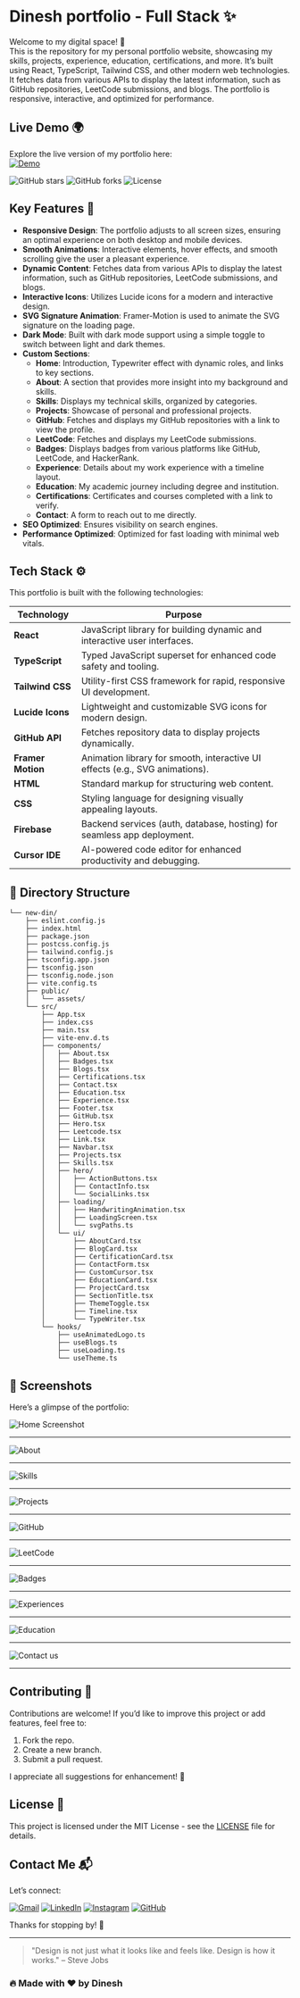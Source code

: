 # Dinesh portfolio - Full Stack ✨
Welcome to my digital space! 🚀  
This is the repository for my personal portfolio website, showcasing my skills, projects, experience, education, certifications, and more. It’s built using React, TypeScript, Tailwind CSS, and other modern web technologies. It fetches data from various APIs to display the latest information, such as GitHub repositories, LeetCode submissions, and blogs. The portfolio is responsive, interactive, and optimized for performance.

## Live Demo 🌍

Explore the live version of my portfolio here:  
[![Demo](https://img.shields.io/badge/Demo-Available-blue)](https://m-dinesh-30.web.app/)

![GitHub stars](https://img.shields.io/github/stars/dineshit27/portfolio-web-pvt?style=social)
![GitHub forks](https://img.shields.io/github/forks/dineshit27/portfolio-web-pvt?style=social)
![License](https://img.shields.io/github/license/dineshit27/portfolio-web-pvt?style=social)

## Key Features 🔑

- **Responsive Design**: The portfolio adjusts to all screen sizes, ensuring an optimal experience on both desktop and mobile devices.
- **Smooth Animations**: Interactive elements, hover effects, and smooth scrolling give the user a pleasant experience.
- **Dynamic Content**: Fetches data from various APIs to display the latest information, such as GitHub repositories, LeetCode submissions, and blogs.
- **Interactive Icons**: Utilizes Lucide icons for a modern and interactive design.
- **SVG Signature Animation**: Framer-Motion is used to animate the SVG signature on the loading page.
- **Dark Mode**: Built with dark mode support using a simple toggle to switch between light and dark themes.
- **Custom Sections**:
  - **Home**: Introduction, Typewriter effect with dynamic roles, and links to key sections.
  - **About**: A section that provides more insight into my background and skills.
  - **Skills**: Displays my technical skills, organized by categories.
  - **Projects**: Showcase of personal and professional projects.
  - **GitHub**: Fetches and displays my GitHub repositories with a link to view the profile.
  - **LeetCode**: Fetches and displays my LeetCode submissions.
  - **Badges**: Displays badges from various platforms like GitHub, LeetCode, and HackerRank.
  - **Experience**: Details about my work experience with a timeline layout.
  - **Education**: My academic journey including degree and institution.
  - **Certifications**: Certificates and courses completed with a link to verify.
  - **Contact**: A form to reach out to me directly.
- **SEO Optimized**: Ensures visibility on search engines.
- **Performance Optimized**: Optimized for fast loading with minimal web vitals.
  
## Tech Stack ⚙️

This portfolio is built with the following technologies:

| Technology       | Purpose                                                                 |
|------------------|-------------------------------------------------------------------------|
| **React**        | JavaScript library for building dynamic and interactive user interfaces. |
| **TypeScript**   | Typed JavaScript superset for enhanced code safety and tooling.         |
| **Tailwind CSS** | Utility-first CSS framework for rapid, responsive UI development.        |
| **Lucide Icons** | Lightweight and customizable SVG icons for modern design.               |
| **GitHub API**   | Fetches repository data to display projects dynamically.                |
| **Framer Motion**| Animation library for smooth, interactive UI effects (e.g., SVG animations). |
| **HTML**         | Standard markup for structuring web content.                            |
| **CSS**          | Styling language for designing visually appealing layouts.              |
| **Firebase**     | Backend services (auth, database, hosting) for seamless app deployment. |
| **Cursor IDE**   | AI-powered code editor for enhanced productivity and debugging.         |

## 📂 **Directory Structure**
```
└── new-din/
    ├── eslint.config.js
    ├── index.html
    ├── package.json
    ├── postcss.config.js
    ├── tailwind.config.js
    ├── tsconfig.app.json
    ├── tsconfig.json
    ├── tsconfig.node.json
    ├── vite.config.ts
    ├── public/
    │   └── assets/
    └── src/
        ├── App.tsx
        ├── index.css
        ├── main.tsx
        ├── vite-env.d.ts
        ├── components/
        │   ├── About.tsx
        │   ├── Badges.tsx
        │   ├── Blogs.tsx
        │   ├── Certifications.tsx
        │   ├── Contact.tsx
        │   ├── Education.tsx
        │   ├── Experience.tsx
        │   ├── Footer.tsx
        │   ├── GitHub.tsx
        │   ├── Hero.tsx
        │   ├── Leetcode.tsx
        │   ├── Link.tsx
        │   ├── Navbar.tsx
        │   ├── Projects.tsx
        │   ├── Skills.tsx
        │   ├── hero/
        │   │   ├── ActionButtons.tsx
        │   │   ├── ContactInfo.tsx
        │   │   └── SocialLinks.tsx
        │   ├── loading/
        │   │   ├── HandwritingAnimation.tsx
        │   │   ├── LoadingScreen.tsx
        │   │   └── svgPaths.ts
        │   └── ui/
        │       ├── AboutCard.tsx
        │       ├── BlogCard.tsx
        │       ├── CertificationCard.tsx
        │       ├── ContactForm.tsx
        │       ├── CustomCursor.tsx
        │       ├── EducationCard.tsx
        │       ├── ProjectCard.tsx
        │       ├── SectionTitle.tsx
        │       ├── ThemeToggle.tsx
        │       ├── Timeline.tsx
        │       └── TypeWriter.tsx
        └── hooks/
            ├── useAnimatedLogo.ts
            ├── useBlogs.ts
            ├── useLoading.ts
            └── useTheme.ts
```

## 📸 Screenshots

Here’s a glimpse of the portfolio:

![Home Screenshot](assets/portfolio.png)

---
![About](assets/about.png)

---
![Skills](assets/skill.png)

---
![Projects](assets/project.png)

---
![GitHub](assets/github.png)

---
![LeetCode](assets/leetcode.png)

---
![Badges](assets/badge.png)

---
![Experiences](assets/experience.png)

---
![Education](assets/education.png)

---
![Contact us](assets/contact.png)

---

## Contributing 🤝

Contributions are welcome! If you’d like to improve this project or add features, feel free to:

1. Fork the repo.
2. Create a new branch.
3. Submit a pull request.

I appreciate all suggestions for enhancement! 🙏

## License 📄

This project is licensed under the MIT License - see the [LICENSE](LICENSE) file for details.

## Contact Me 📬

Let’s connect:

[![Gmail](https://img.shields.io/badge/Contact%20me-Gmail-red)](mailto:m.dinesh.it27@gmail.com)
[![LinkedIn](https://img.shields.io/badge/LinkedIn-Dinesh.M-blue)](https://www.linkedin.com/in/m-dinesh-d30/)
[![Instagram](https://img.shields.io/badge/Instagram-DINESH-darkpink)](https://www.instagram.com/_dinx_pvt_430)
[![GitHub](https://img.shields.io/badge/GitHub-dineshit27-yellow)](https://github.com/dineshit27)

Thanks for stopping by! 👋

---

> "Design is not just what it looks like and feels like. Design is how it works." – Steve Jobs

### 🔥 Made with ❤️ by **Dinesh**
